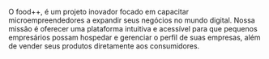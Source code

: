 O  food++, é um projeto inovador focado em capacitar microempreendedores a expandir seus negócios no mundo digital. Nossa missão é oferecer uma plataforma intuitiva e acessível para que pequenos empresários possam hospedar e gerenciar o perfil de suas empresas, além de vender seus produtos diretamente aos consumidores.


